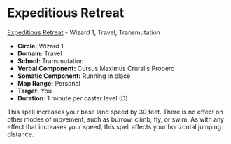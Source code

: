 # Expeditious Retreat

[Expeditious Retreat](/Magic/E/ExpeditiousRetreat.md) - Wizard 1, Travel, Transmutation

- **Circle:** Wizard 1
- **Domain:** Travel
- **School:** Transmutation
- **Verbal Component:** Cursus Maximus Cruralis Propero
- **Somatic Component:** Running in place
- **Map Range:** Personal
- **Target:** You
- **Duration:** 1 minute per caster level (D)

This spell increases your base land speed by 30 feet. There is no effect on other modes of movement, such as burrow, climb, fly, or swim. As with any effect that increases your speed, this spell affects your horizontal jumping distance.

